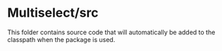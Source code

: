 # Multiselect/src

This folder contains source code that will automatically be added to the classpath when
the package is used.
